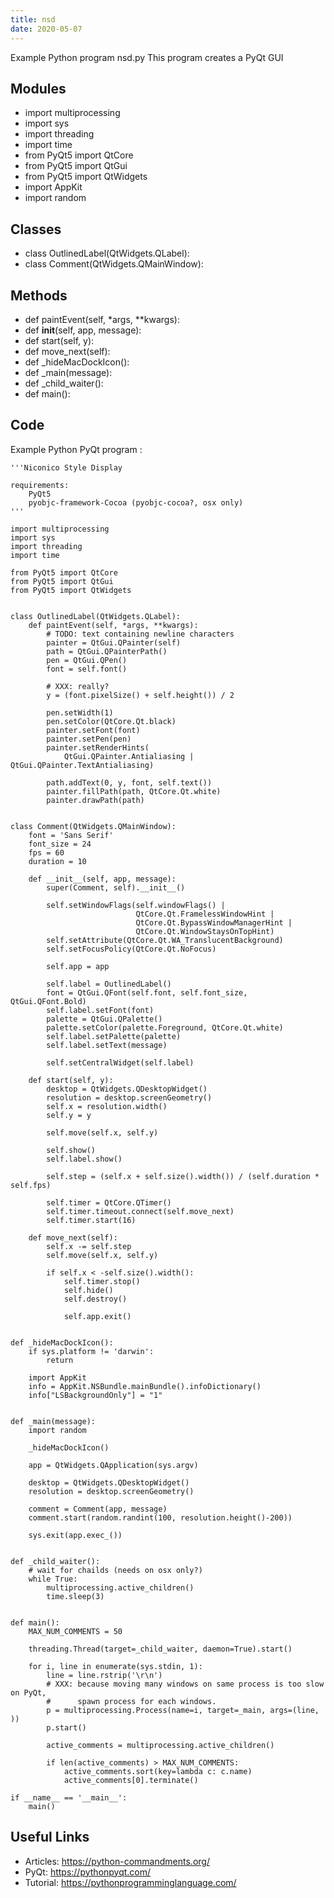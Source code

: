 ```yaml
---
title: nsd
date: 2020-05-07
---
```

Example Python program nsd.py
This program creates a PyQt GUI

## Modules

* import multiprocessing
* import sys
* import threading
* import time
* from PyQt5 import QtCore
* from PyQt5 import QtGui
* from PyQt5 import QtWidgets
* import AppKit
* import random

## Classes

* class OutlinedLabel(QtWidgets.QLabel):
* class Comment(QtWidgets.QMainWindow):

## Methods

* def paintEvent(self, *args, **kwargs):
* def __init__(self, app, message):
* def start(self, y):
* def move_next(self):
* def _hideMacDockIcon():
* def _main(message):
* def _child_waiter():
* def main():

## Code

Example Python PyQt program :

    '''Niconico Style Display
    
    requirements:
        PyQt5
        pyobjc-framework-Cocoa (pyobjc-cocoa?, osx only)
    '''
    
    import multiprocessing
    import sys
    import threading
    import time
    
    from PyQt5 import QtCore
    from PyQt5 import QtGui
    from PyQt5 import QtWidgets
    
    
    class OutlinedLabel(QtWidgets.QLabel):
        def paintEvent(self, *args, **kwargs):
            # TODO: text containing newline characters
            painter = QtGui.QPainter(self)
            path = QtGui.QPainterPath()
            pen = QtGui.QPen()
            font = self.font()
    
            # XXX: really?
            y = (font.pixelSize() + self.height()) / 2
    
            pen.setWidth(1)
            pen.setColor(QtCore.Qt.black)
            painter.setFont(font)
            painter.setPen(pen)
            painter.setRenderHints(
                QtGui.QPainter.Antialiasing | QtGui.QPainter.TextAntialiasing)
    
            path.addText(0, y, font, self.text())
            painter.fillPath(path, QtCore.Qt.white)
            painter.drawPath(path)
    
    
    class Comment(QtWidgets.QMainWindow):
        font = 'Sans Serif'
        font_size = 24
        fps = 60
        duration = 10
    
        def __init__(self, app, message):
            super(Comment, self).__init__()
    
            self.setWindowFlags(self.windowFlags() |
                                QtCore.Qt.FramelessWindowHint |
                                QtCore.Qt.BypassWindowManagerHint |
                                QtCore.Qt.WindowStaysOnTopHint)
            self.setAttribute(QtCore.Qt.WA_TranslucentBackground)
            self.setFocusPolicy(QtCore.Qt.NoFocus)
    
            self.app = app
    
            self.label = OutlinedLabel()
            font = QtGui.QFont(self.font, self.font_size, QtGui.QFont.Bold)
            self.label.setFont(font)
            palette = QtGui.QPalette()
            palette.setColor(palette.Foreground, QtCore.Qt.white)
            self.label.setPalette(palette)
            self.label.setText(message)
    
            self.setCentralWidget(self.label)
    
        def start(self, y):
            desktop = QtWidgets.QDesktopWidget()
            resolution = desktop.screenGeometry()
            self.x = resolution.width()
            self.y = y
    
            self.move(self.x, self.y)
    
            self.show()
            self.label.show()
    
            self.step = (self.x + self.size().width()) / (self.duration * self.fps)
    
            self.timer = QtCore.QTimer()
            self.timer.timeout.connect(self.move_next)
            self.timer.start(16)
    
        def move_next(self):
            self.x -= self.step
            self.move(self.x, self.y)
    
            if self.x < -self.size().width():
                self.timer.stop()
                self.hide()
                self.destroy()
    
                self.app.exit()
    
    
    def _hideMacDockIcon():
        if sys.platform != 'darwin':
            return
    
        import AppKit
        info = AppKit.NSBundle.mainBundle().infoDictionary()
        info["LSBackgroundOnly"] = "1"
    
    
    def _main(message):
        import random
    
        _hideMacDockIcon()
    
        app = QtWidgets.QApplication(sys.argv)
    
        desktop = QtWidgets.QDesktopWidget()
        resolution = desktop.screenGeometry()
    
        comment = Comment(app, message)
        comment.start(random.randint(100, resolution.height()-200))
    
        sys.exit(app.exec_())
    
    
    def _child_waiter():
        # wait for chailds (needs on osx only?)
        while True:
            multiprocessing.active_children()
            time.sleep(3)
    
    
    def main():
        MAX_NUM_COMMENTS = 50
    
        threading.Thread(target=_child_waiter, daemon=True).start()
    
        for i, line in enumerate(sys.stdin, 1):
            line = line.rstrip('\r\n')
            # XXX: because moving many windows on same process is too slow on PyQt,
            #      spawn process for each windows.
            p = multiprocessing.Process(name=i, target=_main, args=(line, ))
            p.start()
    
            active_comments = multiprocessing.active_children()
    
            if len(active_comments) > MAX_NUM_COMMENTS:
                active_comments.sort(key=lambda c: c.name)
                active_comments[0].terminate()
    
    if __name__ == '__main__':
        main()
    

## Useful Links

- Articles: https://python-commandments.org/
- PyQt: https://pythonpyqt.com/
- Tutorial: https://pythonprogramminglanguage.com/
